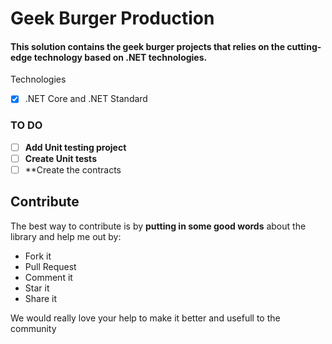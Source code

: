 # Geek Burger Production
#### This solution contains the geek burger projects that relies on the cutting-edge technology based on .NET technologies.

Technologies
- [x] .NET Core and .NET Standard

### TO DO
- [ ] **Add Unit testing project**
- [ ] **Create Unit tests**
- [ ] **Create the contracts

## Contribute
The best way to contribute is by **putting in some good words** about the library and help me out by:

 - Fork it
 - Pull Request
 - Comment it
 - Star it
 - Share it
 
We would really love your help to make it better and usefull to the community
